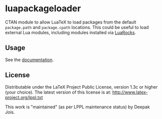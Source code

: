 # luapackageloader
CTAN module to allow LuaTeX to load packages from the default `package.path` and `package.cpath` locations. This could be useful
to load external Lua modules, including modules installed via [LuaRocks](https://luarocks.org).

## Usage
See the [documentation](doc.pdf).

## License
Distributable under the LaTeX Project Public License, version 1.3c or higher (your choice). The latest version of this license is at: http://www.latex-project.org/lppl.txt

This work is "maintained" (as per LPPL maintenance status) by Deepak Jois.
